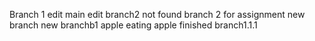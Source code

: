 Branch 1 edit
main edit 
branch2 not found
branch 2 for assignment
new branch 
new branchb1
apple eating
apple finished
branch1.1.1
